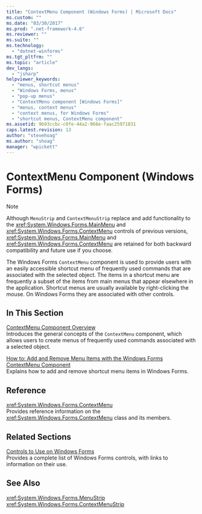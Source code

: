 ```yaml
---
title: "ContextMenu Component (Windows Forms) | Microsoft Docs"
ms.custom: ""
ms.date: "03/30/2017"
ms.prod: ".net-framework-4.6"
ms.reviewer: ""
ms.suite: ""
ms.technology: 
  - "dotnet-winforms"
ms.tgt_pltfrm: ""
ms.topic: "article"
dev_langs: 
  - "jsharp"
helpviewer_keywords: 
  - "menus, shortcut menus"
  - "Windows Forms, menus"
  - "pop-up menus"
  - "ContextMenu component [Windows Forms]"
  - "menus, context menus"
  - "context menus, for Windows Forms"
  - "shortcut menus, ContextMenu component"
ms.assetid: 9b93ccbc-c0fe-44a2-968e-faac25971831
caps.latest.revision: 13
author: "stevehoag"
ms.author: "shoag"
manager: "wpickett"
---
```

# ContextMenu Component (Windows Forms)
> [!NOTE]
>  Although `MenuStrip` and `ContextMenuStrip` replace and add functionality to the <xref:System.Windows.Forms.MainMenu> and <xref:System.Windows.Forms.ContextMenu> controls of previous versions, <xref:System.Windows.Forms.MainMenu> and <xref:System.Windows.Forms.ContextMenu> are retained for both backward compatibility and future use if you choose.  
  
 The Windows Forms `ContextMenu` component is used to provide users with an easily accessible shortcut menu of frequently used commands that are associated with the selected object. The items in a shortcut menu are frequently a subset of the items from main menus that appear elsewhere in the application. Shortcut menus are usually available by right-clicking the mouse. On Windows Forms they are associated with other controls.  
  
## In This Section  
 [ContextMenu Component Overview](../../../../docs/framework/winforms/controls/contextmenu-component-overview-windows-forms.md)  
 Introduces the general concepts of the `ContextMenu` component, which allows users to create menus of frequently used commands associated with a selected object.  
  
 [How to: Add and Remove Menu Items with the Windows Forms ContextMenu Component](../../../../docs/framework/winforms/controls/how-to-add-and-remove-menu-items-with-the-windows-forms-contextmenu-component.md)  
 Explains how to add and remove shortcut menu items in Windows Forms.  
  
## Reference  
 <xref:System.Windows.Forms.ContextMenu>  
 Provides reference information on the <xref:System.Windows.Forms.ContextMenu> class and its members.  
  
## Related Sections  
 [Controls to Use on Windows Forms](../../../../docs/framework/winforms/controls/controls-to-use-on-windows-forms.md)  
 Provides a complete list of Windows Forms controls, with links to information on their use.  
  
## See Also  
 <xref:System.Windows.Forms.MenuStrip>   
 <xref:System.Windows.Forms.ContextMenuStrip>